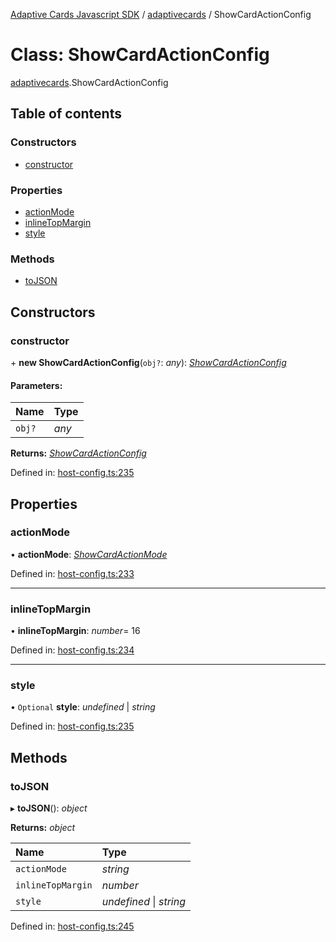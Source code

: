 [Adaptive Cards Javascript SDK](../README.md) / [adaptivecards](../modules/adaptivecards.md) / ShowCardActionConfig

# Class: ShowCardActionConfig

[adaptivecards](../modules/adaptivecards.md).ShowCardActionConfig

## Table of contents

### Constructors

- [constructor](adaptivecards.showcardactionconfig.md#constructor)

### Properties

- [actionMode](adaptivecards.showcardactionconfig.md#actionmode)
- [inlineTopMargin](adaptivecards.showcardactionconfig.md#inlinetopmargin)
- [style](adaptivecards.showcardactionconfig.md#style)

### Methods

- [toJSON](adaptivecards.showcardactionconfig.md#tojson)

## Constructors

### constructor

\+ **new ShowCardActionConfig**(`obj?`: _any_): [_ShowCardActionConfig_](host_config.showcardactionconfig.md)

#### Parameters:

| Name   | Type  |
| :----- | :---- |
| `obj?` | _any_ |

**Returns:** [_ShowCardActionConfig_](host_config.showcardactionconfig.md)

Defined in: [host-config.ts:235](https://github.com/microsoft/AdaptiveCards/blob/0938a1f10/source/nodejs/adaptivecards/src/host-config.ts#L235)

## Properties

### actionMode

• **actionMode**: [_ShowCardActionMode_](../enums/enums.showcardactionmode.md)

Defined in: [host-config.ts:233](https://github.com/microsoft/AdaptiveCards/blob/0938a1f10/source/nodejs/adaptivecards/src/host-config.ts#L233)

---

### inlineTopMargin

• **inlineTopMargin**: _number_= 16

Defined in: [host-config.ts:234](https://github.com/microsoft/AdaptiveCards/blob/0938a1f10/source/nodejs/adaptivecards/src/host-config.ts#L234)

---

### style

• `Optional` **style**: _undefined_ \| _string_

Defined in: [host-config.ts:235](https://github.com/microsoft/AdaptiveCards/blob/0938a1f10/source/nodejs/adaptivecards/src/host-config.ts#L235)

## Methods

### toJSON

▸ **toJSON**(): _object_

**Returns:** _object_

| Name              | Type                    |
| :---------------- | :---------------------- |
| `actionMode`      | _string_                |
| `inlineTopMargin` | _number_                |
| `style`           | _undefined_ \| _string_ |

Defined in: [host-config.ts:245](https://github.com/microsoft/AdaptiveCards/blob/0938a1f10/source/nodejs/adaptivecards/src/host-config.ts#L245)

